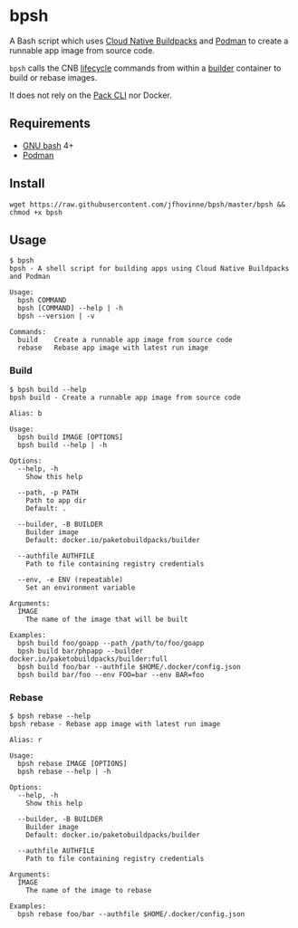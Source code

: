 # bpsh

A Bash script which uses [Cloud Native Buildpacks](https://buildpacks.io/)
and [Podman](https://podman.io/) to create a runnable app image from source code.

`bpsh` calls the CNB [lifecycle](https://buildpacks.io/docs/concepts/components/lifecycle/)
commands from within a [builder](https://buildpacks.io/docs/concepts/components/builder/)
container to build or rebase images.

It does not rely on the [Pack CLI](https://buildpacks.io/docs/tools/pack/) nor Docker.

## Requirements

* [GNU bash](https://www.gnu.org/software/bash/) 4+
* [Podman](https://podman.io/)

## Install

```
wget https://raw.githubusercontent.com/jfhovinne/bpsh/master/bpsh && chmod +x bpsh
```

## Usage

```
$ bpsh
bpsh - A shell script for building apps using Cloud Native Buildpacks and Podman

Usage:
  bpsh COMMAND
  bpsh [COMMAND] --help | -h
  bpsh --version | -v

Commands:
  build    Create a runnable app image from source code
  rebase   Rebase app image with latest run image
```

### Build

```
$ bpsh build --help
bpsh build - Create a runnable app image from source code

Alias: b

Usage:
  bpsh build IMAGE [OPTIONS]
  bpsh build --help | -h

Options:
  --help, -h
    Show this help

  --path, -p PATH
    Path to app dir
    Default: .

  --builder, -B BUILDER
    Builder image
    Default: docker.io/paketobuildpacks/builder

  --authfile AUTHFILE
    Path to file containing registry credentials

  --env, -e ENV (repeatable)
    Set an environment variable

Arguments:
  IMAGE
    The name of the image that will be built

Examples:
  bpsh build foo/goapp --path /path/to/foo/goapp
  bpsh build bar/phpapp --builder docker.io/paketobuildpacks/builder:full
  bpsh build foo/bar --authfile $HOME/.docker/config.json
  bpsh build bar/foo --env FOO=bar --env BAR=foo
```

### Rebase

```
$ bpsh rebase --help
bpsh rebase - Rebase app image with latest run image

Alias: r

Usage:
  bpsh rebase IMAGE [OPTIONS]
  bpsh rebase --help | -h

Options:
  --help, -h
    Show this help

  --builder, -B BUILDER
    Builder image
    Default: docker.io/paketobuildpacks/builder

  --authfile AUTHFILE
    Path to file containing registry credentials

Arguments:
  IMAGE
    The name of the image to rebase

Examples:
  bpsh rebase foo/bar --authfile $HOME/.docker/config.json
```
